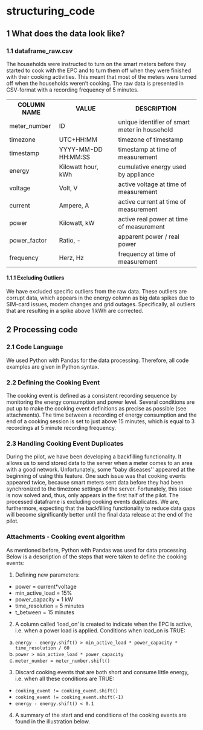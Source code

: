 # structuring_code

## 1 What does the data look like?
### 1.1 dataframe_raw.csv
The households were instructed to turn on the smart meters before they started to cook with the EPC and to
turn them off when they were finished with their cooking activities. This meant that most of the meters were
turned off when the households weren’t cooking. The raw data is presented in CSV-format with a recording
frequency of 5 minutes.

<table>
  <tr>
    <th>COLUMN NAME</th>
    <th>VALUE</th>
    <th>DESCRIPTION</th>
  </tr>
  <tr>
    <td>meter_number</td>
    <td>ID</td>
    <td>unique identifier of smart meter in household</td>
  </tr>
  <tr>
    <td>timezone</td>
    <td>UTC+HH:MM</td>
    <td>timezone of timestamp</td>
  </tr>
  <tr>
    <td>timestamp</td>
    <td>YYYY-MM-DD HH:MM:SS</td>
    <td>timestamp at time of measurement</td>
  </tr>
  <tr>
    <td>energy</td>
    <td>Kilowatt hour, kWh</td>
    <td>cumulative energy used by appliance</td>
  </tr>
  <tr>
    <td>voltage</td>
    <td>Volt, V</td>
    <td>active voltage at time of measurement</td>
  </tr>
  <tr>
    <td>current</td>
    <td>Ampere, A</td>
    <td>active current at time of measurement</td>
  </tr>
  <tr>
    <td>power</td>
    <td>Kilowatt, kW</td>
    <td>active real power at time of measurement</td>
  </tr>
  <tr>
    <td>power_factor</td>
    <td>Ratio, -</td>
    <td>apparent power / real power</td>
  </tr>
  <tr>
    <td>frequency</td>
    <td>Herz, Hz</td>
    <td>frequency at time of measurement</td>
  </tr>
</table>

#### 1.1.1 Excluding Outliers
We have excluded specific outliers from the raw data. These outliers are corrupt data, which
appears in the energy column as big data spikes due to SIM-card issues, modem changes and grid
outages. Specifically, all outliers that are resulting in a spike above 1 kWh are corrected. 

## 2 Processing code

### 2.1 Code Language
We used Python with Pandas for the data processing. Therefore, all code examples are given in
Python syntax.

### 2.2 Defining the Cooking Event
The cooking event is defined as a consistent recording sequence by monitoring the energy
consumption and power level. Several conditions are put up to make the cooking event definitions as
precise as possible (see attachments). The time between a recording of energy consumption and the
end of a cooking session is set to just above 15 minutes, which is equal to 3 recordings at 5 minute
recording frequency.

### 2.3 Handling Cooking Event Duplicates
During the pilot, we have been developing a backfilling functionality. It allows us to send stored data
to the server when a meter comes to an area with a good network. Unfortunately, some “baby
diseases'' appeared at the beginning of using this feature. One such issue was that cooking events
appeared twice, because smart meters sent data before they had been synchronized to the
timezone settings of the server. Fortunately, this issue is now solved and, thus, only appears in the
first half of the pilot.
The processed dataframe is excluding cooking events duplicates. We are, furthermore, expecting
that the backfilling functionality to reduce data gaps will become significantly better until the final
data release at the end of the pilot.

### Attachments - Cooking event algorithm
As mentioned before, Python with Pandas was used for data processing. Below is a description of
the steps that were taken to define the cooking events:
1) Defining new parameters:
<ul>
  <li>power = current*voltage</li>
  <li>min_active_load = 15%</li>
  <li>power_capacity = 1 kW</li>
  <li>time_resolution = 5 minutes</li>
  <li>t_between = 15 minutes</li>
</ul>

2) A column called ‘load_on’ is created to indicate when the EPC is active, i.e. when a power
load is applied. Conditions when load_on is TRUE:
<ol type="a">
  <li> <code>energy - energy.shift() > min_active_load * power_capacity * time_resolution / 60</code> </li>
  <li> <code>power > min_active_load * power_capacity</code> </li>
  <li> <code>meter_number = meter_number.shift()</code> </li>
</ol>

3) Discard cooking events that are both short and consume little energy, i.e. when all these
conditions are TRUE:
<ul>
  <li> <code>cooking_event != cooking_event.shift()</code> </li>
  <li> <code>cooking_event != cooking_event.shift(-1)</code> </li>
  <li> <code>energy - energy.shift() < 0.1</code> </li>
</ul>

4) A summary of the start and end conditions of the cooking events are found in the illustration
below.
